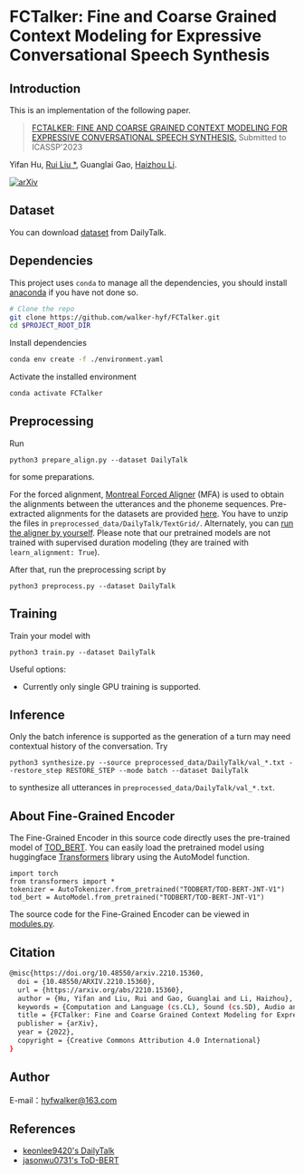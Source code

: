 # FCTalker: Fine and Coarse Grained Context Modeling for Expressive Conversational Speech Synthesis

## Introduction
This is an implementation of the following paper.
> [FCTALKER: FINE AND COARSE GRAINED CONTEXT MODELING FOR EXPRESSIVE CONVERSATIONAL SPEECH SYNTHESIS.](https://arxiv.org/abs/2210.15360)
> Submitted to ICASSP'2023

Yifan Hu, [Rui Liu *](https://ttslr.github.io/), Guanglai Gao, [Haizhou Li](https://colips.org/~eleliha/).
 

[![arXiv](https://img.shields.io/badge/arXiv-Paper-<COLOR>.svg)](https://arxiv.org/abs/2210.15360)

## Dataset
You can download [dataset](https://drive.google.com/drive/folders/1WRt-EprWs-2rmYxoWYT9_13omlhDHcaL) from DailyTalk.

## Dependencies

This project uses `conda` to manage all the dependencies, you should install [anaconda](https://anaconda.org/) if you have not done so. 

```bash
# Clone the repo
git clone https://github.com/walker-hyf/FCTalker.git
cd $PROJECT_ROOT_DIR
```

Install dependencies
```bash
conda env create -f ./environment.yaml
```

Activate the installed environment
```bash
conda activate FCTalker
```

## Preprocessing

Run 
  ```
  python3 prepare_align.py --dataset DailyTalk
  ```
  for some preparations.

  For the forced alignment, [Montreal Forced Aligner](https://montreal-forced-aligner.readthedocs.io/en/latest/) (MFA) is used to obtain the alignments between the utterances and the phoneme sequences.
  Pre-extracted alignments for the datasets are provided [here](https://drive.google.com/drive/folders/1fizpyOiQ1lG2UDaMlXnT3Ll4_j6Xwg7K?usp=sharing). 
  You have to unzip the files in `preprocessed_data/DailyTalk/TextGrid/`. Alternately, you can [run the aligner by yourself](https://montreal-forced-aligner.readthedocs.io/en/latest/user_guide/workflows/index.html). Please note that our pretrained models are not trained with supervised duration modeling (they are trained with `learn_alignment: True`).

  After that, run the preprocessing script by
  ```
  python3 preprocess.py --dataset DailyTalk
  ```

## Training

Train your model with
```
python3 train.py --dataset DailyTalk
```
Useful options:
- Currently only single GPU training is supported.

## Inference

Only the batch inference is supported as the generation of a turn may need contextual history of the conversation. Try

```
python3 synthesize.py --source preprocessed_data/DailyTalk/val_*.txt --restore_step RESTORE_STEP --mode batch --dataset DailyTalk
```
to synthesize all utterances in `preprocessed_data/DailyTalk/val_*.txt`.
## About Fine-Grained Encoder
The Fine-Grained Encoder in this source code directly uses the pre-trained model of [TOD_BERT](https://huggingface.co/TODBERT/TOD-BERT-JNT-V1/tree/main). You can easily load the pretrained model using huggingface [Transformers](https://github.com/huggingface/transformers) library using the AutoModel function. 
```
import torch
from transformers import *
tokenizer = AutoTokenizer.from_pretrained("TODBERT/TOD-BERT-JNT-V1")
tod_bert = AutoModel.from_pretrained("TODBERT/TOD-BERT-JNT-V1")
```

The source code for the Fine-Grained Encoder can be viewed in [modules.py](https://github.com/walker-hyf/FCTalker/blob/3752d8528d2c4956ff7e30038a5b6e70383c6aa1/model/modules.py#L854).


## Citation

```bash
@misc{https://doi.org/10.48550/arxiv.2210.15360,
  doi = {10.48550/ARXIV.2210.15360},
  url = {https://arxiv.org/abs/2210.15360},
  author = {Hu, Yifan and Liu, Rui and Gao, Guanglai and Li, Haizhou},
  keywords = {Computation and Language (cs.CL), Sound (cs.SD), Audio and Speech Processing (eess.AS), FOS: Computer and information sciences, FOS: Computer and information sciences, FOS: Electrical engineering, electronic engineering, information engineering, FOS: Electrical engineering, electronic engineering, information engineering},
  title = {FCTalker: Fine and Coarse Grained Context Modeling for Expressive Conversational Speech Synthesis},
  publisher = {arXiv},
  year = {2022},
  copyright = {Creative Commons Attribution 4.0 International}
}
```

## Author

E-mail：hyfwalker@163.com

## References
- [keonlee9420's DailyTalk](https://github.com/keonlee9420/DailyTalk)
- [jasonwu0731's ToD-BERT](https://github.com/jasonwu0731/ToD-BERT)
